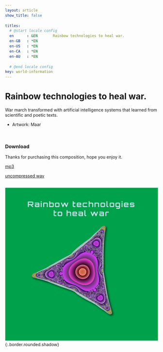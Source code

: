 ```yaml
---
layout: article
show_title: false

titles:
  # @start locale config
  en      : &EN       Rainbow technologies to heal war.
  en-GB   : *EN
  en-US   : *EN
  en-CA   : *EN
  en-AU   : *EN

  # @end locale config
key: world-information
---
```


# Rainbow technologies to heal war.

War march transformed with artificial intelligence systems that learned from scientific and poetic texts.

- Artwork: Maar
 <br>

### Download

Thanks for purchasing this composition, hope you enjoy it. 

<a href="https://www.dropbox.com/s/xenzgz8dirgg1z9/05%20RTHW.mp3?dl=0" rel="mp3" target="_blank">mp3</a> <br>

<a href="https://www.dropbox.com/s/iixq0bda0legqx9/05%20RTHW.aif?dl=0" rel="wav" target="_blank">uncompressed wav</a> <br>
<br>
 
![Image](/img/5.rthw.Artboard.png){:.border.rounded.shadow}





